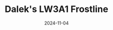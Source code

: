 ---
title: Dalek's LW3A1 Frostline
date: 2024-11-04

weapon: 
-
    attachment: Optic
    item: Kepler Microflex 
-
    attachment: Muzzle
    item: Suppressor 
-
    attachment: Barrel
    item: CHF Barrel
-
    attachment: Stock Pad
    item: Lightweight Pad 
-
    attachment: Magazine
    item: Extended Mag II
-
    attachment: Comb  
    item: Quickdraw Riser 
-
    attachment: Stock  
    item: Balanced Stock
-
    attachment: Laser  
    item: Target Laser

tags: weaponBuild
---
